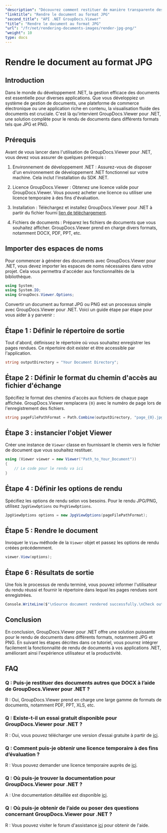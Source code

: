 ```yaml
---
"description": "Découvrez comment restituer de manière transparente des documents au format JPG/PNG dans .NET à l'aide de GroupDocs.Viewer pour une expérience utilisateur et une productivité améliorées."
"linktitle": "Rendre le document au format JPG"
"second_title": "API .NET GroupDocs.Viewer"
"title": "Rendre le document au format JPG"
"url": "/fr/net/rendering-documents-images/render-jpg-png/"
"weight": 10
type: docs
---
```

# Rendre le document au format JPG

## Introduction

Dans le monde du développement .NET, la gestion efficace des documents est essentielle pour diverses applications. Que vous développiez un système de gestion de documents, une plateforme de commerce électronique ou une application riche en contenu, la visualisation fluide des documents est cruciale. C'est là qu'intervient GroupDocs.Viewer pour .NET, une solution complète pour le rendu de documents dans différents formats tels que JPG et PNG.

## Prérequis

Avant de vous lancer dans l'utilisation de GroupDocs.Viewer pour .NET, vous devez vous assurer de quelques prérequis :

1. Environnement de développement .NET : Assurez-vous de disposer d'un environnement de développement .NET fonctionnel sur votre machine. Cela inclut l'installation du SDK .NET.

2. Licence GroupDocs.Viewer : Obtenez une licence valide pour GroupDocs.Viewer. Vous pouvez acheter une licence ou utiliser une licence temporaire à des fins d'évaluation.

3. Installation : Téléchargez et installez GroupDocs.Viewer pour .NET à partir du fichier fourni [lien de téléchargement](https://releases.groupdocs.com/viewer/net/).

4. Fichiers de documents : Préparez les fichiers de documents que vous souhaitez afficher. GroupDocs.Viewer prend en charge divers formats, notamment DOCX, PDF, PPT, etc.

## Importer des espaces de noms

Pour commencer à générer des documents avec GroupDocs.Viewer pour .NET, vous devez importer les espaces de noms nécessaires dans votre projet. Cela vous permettra d'accéder aux fonctionnalités de la bibliothèque.

```csharp
using System;
using System.IO;
using GroupDocs.Viewer.Options;
```

Convertir un document au format JPG ou PNG est un processus simple avec GroupDocs.Viewer pour .NET. Voici un guide étape par étape pour vous aider à y parvenir :

## Étape 1 : Définir le répertoire de sortie

Tout d'abord, définissez le répertoire où vous souhaitez enregistrer les pages rendues. Ce répertoire doit exister et être accessible par l'application.

```csharp
string outputDirectory = "Your Document Directory";
```

## Étape 2 : Définir le format du chemin d'accès au fichier d'échange

Spécifiez le format des chemins d'accès aux fichiers de chaque page affichée. GroupDocs.Viewer remplacera `{0}` avec le numéro de page lors de l'enregistrement des fichiers.

```csharp
string pageFilePathFormat = Path.Combine(outputDirectory, "page_{0}.jpg");
```

## Étape 3 : instancier l'objet Viewer

Créer une instance de `Viewer` classe en fournissant le chemin vers le fichier de document que vous souhaitez restituer.

```csharp
using (Viewer viewer = new Viewer("Path_to_Your_Document"))
{
    // Le code pour le rendu va ici
}
```

## Étape 4 : Définir les options de rendu

Spécifiez les options de rendu selon vos besoins. Pour le rendu JPG/PNG, utilisez `JpgViewOptions` ou `PngViewOptions`.

```csharp
JpgViewOptions options = new JpgViewOptions(pageFilePathFormat);
```

## Étape 5 : Rendre le document

Invoquer le `View` méthode de la `Viewer` objet et passez les options de rendu créées précédemment.

```csharp
viewer.View(options);
```

## Étape 6 : Résultats de sortie

Une fois le processus de rendu terminé, vous pouvez informer l'utilisateur du rendu réussi et fournir le répertoire dans lequel les pages rendues sont enregistrées.

```csharp
Console.WriteLine($"\nSource document rendered successfully.\nCheck output in {outputDirectory}.");
```

## Conclusion

En conclusion, GroupDocs.Viewer pour .NET offre une solution puissante pour le rendu de documents dans différents formats, notamment JPG et PNG. En suivant les étapes décrites dans ce tutoriel, vous pourrez intégrer facilement la fonctionnalité de rendu de documents à vos applications .NET, améliorant ainsi l'expérience utilisateur et la productivité.

## FAQ

### Q : Puis-je restituer des documents autres que DOCX à l’aide de GroupDocs.Viewer pour .NET ?

R : Oui, GroupDocs.Viewer prend en charge une large gamme de formats de documents, notamment PDF, PPT, XLS, etc.

### Q : Existe-t-il un essai gratuit disponible pour GroupDocs.Viewer pour .NET ?

R : Oui, vous pouvez télécharger une version d’essai gratuite à partir de [ici](https://releases.groupdocs.com/).

### Q : Comment puis-je obtenir une licence temporaire à des fins d’évaluation ?

R : Vous pouvez demander une licence temporaire auprès de [ici](https://purchase.groupdocs.com/temporary-license/).

### Q : Où puis-je trouver la documentation pour GroupDocs.Viewer pour .NET ?

A : Une documentation détaillée est disponible [ici](https://tutorials.groupdocs.com/viewer/net/).

### Q : Où puis-je obtenir de l’aide ou poser des questions concernant GroupDocs.Viewer pour .NET ?

R : Vous pouvez visiter le forum d'assistance [ici](https://forum.groupdocs.com/c/viewer/9) pour obtenir de l'aide.